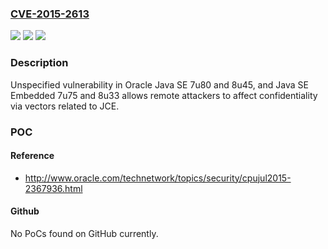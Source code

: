 ### [CVE-2015-2613](https://cve.mitre.org/cgi-bin/cvename.cgi?name=CVE-2015-2613)
![](https://img.shields.io/static/v1?label=Product&message=n%2Fa&color=blue)
![](https://img.shields.io/static/v1?label=Version&message=n%2Fa&color=blue)
![](https://img.shields.io/static/v1?label=Vulnerability&message=n%2Fa&color=brighgreen)

### Description

Unspecified vulnerability in Oracle Java SE 7u80 and 8u45, and Java SE Embedded 7u75 and 8u33 allows remote attackers to affect confidentiality via vectors related to JCE.

### POC

#### Reference
- http://www.oracle.com/technetwork/topics/security/cpujul2015-2367936.html

#### Github
No PoCs found on GitHub currently.

